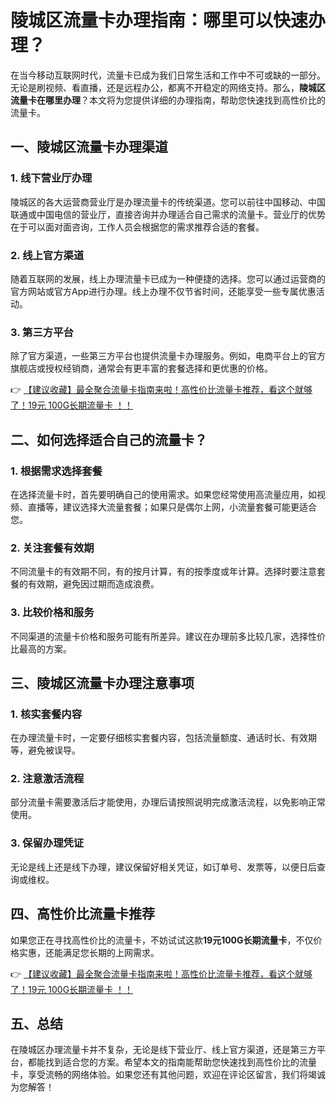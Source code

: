 # 陵城区流量卡办理指南：哪里可以快速办理？

在当今移动互联网时代，流量卡已成为我们日常生活和工作中不可或缺的一部分。无论是刷视频、看直播，还是远程办公，都离不开稳定的网络支持。那么，**陵城区流量卡在哪里办理**？本文将为您提供详细的办理指南，帮助您快速找到高性价比的流量卡。

## 一、陵城区流量卡办理渠道

### 1. 线下营业厅办理
陵城区的各大运营商营业厅是办理流量卡的传统渠道。您可以前往中国移动、中国联通或中国电信的营业厅，直接咨询并办理适合自己需求的流量卡。营业厅的优势在于可以面对面咨询，工作人员会根据您的需求推荐合适的套餐。

### 2. 线上官方渠道
随着互联网的发展，线上办理流量卡已成为一种便捷的选择。您可以通过运营商的官方网站或官方App进行办理。线上办理不仅节省时间，还能享受一些专属优惠活动。

### 3. 第三方平台
除了官方渠道，一些第三方平台也提供流量卡办理服务。例如，电商平台上的官方旗舰店或授权经销商，通常会有更丰富的套餐选择和更优惠的价格。

👉 [【建议收藏】最全聚合流量卡指南来啦！高性价比流量卡推荐，看这个就够了！19元 100G长期流量卡 ！！](https://bit.ly/Liuliangka)

## 二、如何选择适合自己的流量卡？

### 1. 根据需求选择套餐
在选择流量卡时，首先要明确自己的使用需求。如果您经常使用高流量应用，如视频、直播等，建议选择大流量套餐；如果只是偶尔上网，小流量套餐可能更适合您。

### 2. 关注套餐有效期
不同流量卡的有效期不同，有的按月计算，有的按季度或年计算。选择时要注意套餐的有效期，避免因过期而造成浪费。

### 3. 比较价格和服务
不同渠道的流量卡价格和服务可能有所差异。建议在办理前多比较几家，选择性价比最高的方案。

## 三、陵城区流量卡办理注意事项

### 1. 核实套餐内容
在办理流量卡时，一定要仔细核实套餐内容，包括流量额度、通话时长、有效期等，避免被误导。

### 2. 注意激活流程
部分流量卡需要激活后才能使用，办理后请按照说明完成激活流程，以免影响正常使用。

### 3. 保留办理凭证
无论是线上还是线下办理，建议保留好相关凭证，如订单号、发票等，以便日后查询或维权。

## 四、高性价比流量卡推荐

如果您正在寻找高性价比的流量卡，不妨试试这款**19元100G长期流量卡**，不仅价格实惠，还能满足您长期的上网需求。

👉 [【建议收藏】最全聚合流量卡指南来啦！高性价比流量卡推荐，看这个就够了！19元 100G长期流量卡 ！！](https://bit.ly/Liuliangka)

## 五、总结

在陵城区办理流量卡并不复杂，无论是线下营业厅、线上官方渠道，还是第三方平台，都能找到适合您的方案。希望本文的指南能帮助您快速找到高性价比的流量卡，享受流畅的网络体验。如果您还有其他问题，欢迎在评论区留言，我们将竭诚为您解答！
